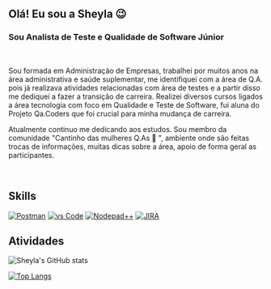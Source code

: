 ## Olá! Eu sou a Sheyla 😉	
### Sou Analista de Teste e Qualidade de Software Júnior
<br>

Sou formada em Administração de Empresas, trabalhei por muitos anos na área administrativa e saúde suplementar, me identifiquei com a área de Q.A. pois já realizava atividades relacionadas com área de testes e a partir disso me dediquei a fazer a transição de carreira. Realizei diversos cursos ligados a área tecnologia com foco em Qualidade e Teste de Software, fui aluna do Projeto Qa.Coders que foi crucial para minha mudança de carreira.


Atualmente continuo me dedicando aos estudos. 
Sou membro da comunidade "Cantinho das mulheres Q.As :lady_beetle: ",	ambiente onde são feitas trocas de informações, muitas dicas sobre a área, apoio de forma geral as participantes.

<br>

## **Skills**
[![Postman](https://img.shields.io/badge/Postman-FF6C37?style=for-the-badge&logo=Postman&logoColor=white)]() [![vs Code](https://img.shields.io/badge/Visual_Studio_Code-0078D4?style=for-the-badge&logo=visual%20studio%20code&logoColor=white)]()  [![Nodepad++](https://img.shields.io/badge/Notepad++-90E59A.svg?style=for-the-badge&logo=notepad%2B%2B&logoColor=black)]() [![JIRA](https://img.shields.io/badge/Jira-0052CC?style=for-the-badge&logo=Jira&logoColor=white)]()
<br> 

## Atividades

![Sheyla's GitHub stats](https://github-readme-stats.vercel.app/api?username=sheyla-lima&show_icons=true&theme=radical)

[![Top Langs](https://github-readme-stats.vercel.app/api/top-langs/?username=sheyla-lima&layout=compact)](https://github.com/anuraghazra/github-readme-stats)

